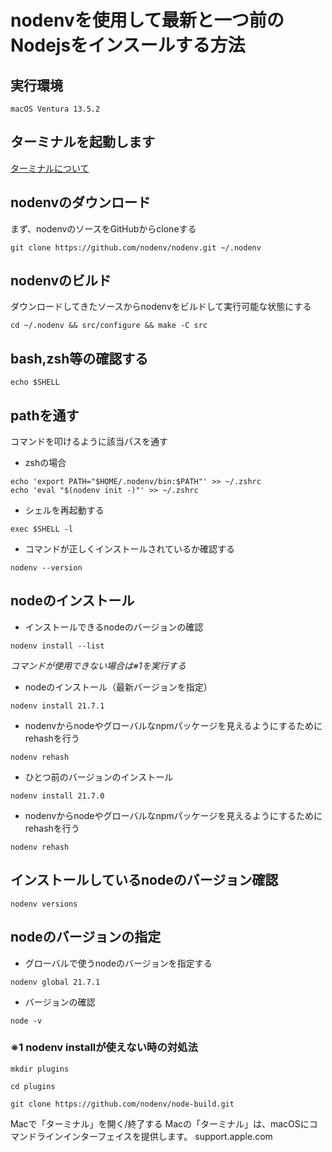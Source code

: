 # nodenvを使用して最新と一つ前のNodejsをインスールする方法

## 実行環境

```
macOS Ventura 13.5.2
```

## ターミナルを起動します

[ターミナルについて](https://support.apple.com/ja-jp/guide/terminal/apd5265185d-f365-44cb-8b09-71a064a42125/mac)

## nodenvのダウンロード

まず、nodenvのソースをGitHubからcloneする

```
git clone https://github.com/nodenv/nodenv.git ~/.nodenv
```


## nodenvのビルド

ダウンロードしてきたソースからnodenvをビルドして実行可能な状態にする

```
cd ~/.nodenv && src/configure && make -C src
```



## bash,zsh等の確認する

```
echo $SHELL
```



## pathを通す

コマンドを叩けるように該当パスを通す

- zshの場合

```
echo 'export PATH="$HOME/.nodenv/bin:$PATH"' >> ~/.zshrc
echo 'eval "$(nodenv init -)"' >> ~/.zshrc
```


- シェルを再起動する

```
exec $SHELL -l
```


- コマンドが正しくインストールされているか確認する

```
nodenv --version
```



## nodeのインストール

- インストールできるnodeのバージョンの確認
  
```
nodenv install --list
```

*コマンドが使用できない場合は※1を実行する*





- nodeのインストール（最新バージョンを指定） 

```
nodenv install 21.7.1
```


- nodenvからnodeやグローバルなnpmパッケージを見えるようにするためにrehashを行う

```
nodenv rehash
```



- ひとつ前のバージョンのインストール

```
nodenv install 21.7.0
```



- nodenvからnodeやグローバルなnpmパッケージを見えるようにするためにrehashを行う

```
nodenv rehash
```



## インストールしているnodeのバージョン確認

```
nodenv versions
```



## nodeのバージョンの指定

- グローバルで使うnodeのバージョンを指定する

```
nodenv global 21.7.1
```


- バージョンの確認

```
node -v
```


### ※1 nodenv installが使えない時の対処法

```
mkdir plugins
```

```
cd plugins
```

```
git clone https://github.com/nodenv/node-build.git
```









Macで「ターミナル」を開く/終了する
Macの「ターミナル」は、macOSにコマンドラインインターフェイスを提供します。
support.apple.com
